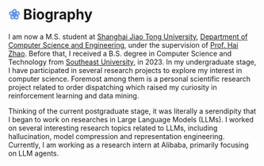 # <div><font color="CornFlowerBlue">❀</font> Biography</div> 

I am now a M.S. student at [Shanghai Jiao Tong University](https://www.sjtu.edu.cn/), [Department of Computer Science and Engineering](https://cs.sjtu.edu.cn/), under the supervision of [Prof. Hai Zhao](https://bcmi.sjtu.edu.cn/home/zhaohai/). 
Before that, I received a B.S. degree in Computer Science and Technology from [Southeast University](https://www.seu.edu.cn/), in 2023.
In my undergraduate stage, I have participated in several research projects to explore my interest in computer science. 
Foremost among them is a personal scientific research project related to order dispatching which raised my curiosity in reinforcement learning and data mining.

Thinking of the current postgraduate stage, it was literally a serendipity that I began to work on researches in Large Language Models (LLMs).
I worked on several interesting research topics related to LLMs, including hallucination, model compression and representation engineering.
Currently, I am working as a research intern at Alibaba, primarily focusing on LLM agents.
